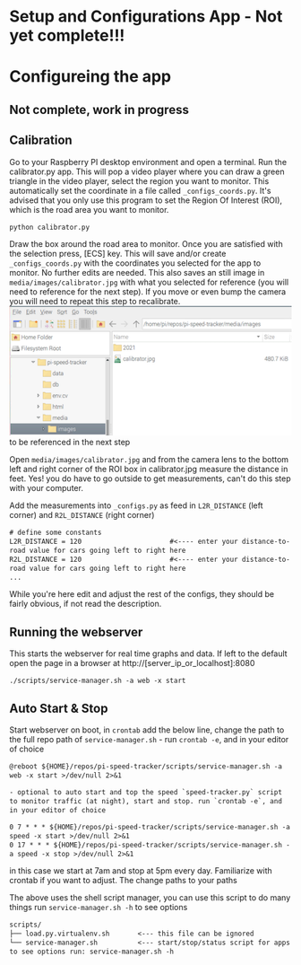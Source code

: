 # Setup and Configurations App - Not yet complete!!!

# Configureing the app

## Not complete, work in progress


## Calibration

Go to your Raspberry PI desktop environment and open a terminal. Run the calibrator.py app. This will pop a video player where you can draw a green triangle in the video player, select the region you want to monitor. This automatically set the coordinate in a file called `_configs_coords.py`. It's advised that you only use this program to set the Region Of Interest (ROI), which is the road area you want to monitor.
```
python calibrator.py
```
Draw the box around the road area to monitor. Once you are satisfied with the selection press, [ECS] key. This will save and/or create `_configs_coords.py` with the coordinates you selected for the app to monitor. No further edits are needed. This also saves an still image in `media/images/calibrator.jpg` with what you selected for reference (you will need to reference for the next step). If you move or even bump the camera you will need to repeat this step to recalibrate.
![Calibrator Sample](html/assets/sample_calibrator.png?raw=true "Calibrator Sample") to be referenced in the next step

Open `media/images/calibrator.jpg` and from the camera lens to the bottom left and right corner of the ROI box in calibrator.jpg measure the distance in feet. Yes! you do have to go outside to get measurements, can't do this step with your computer. 

Add the measurements into `_configs.py` as feed in `L2R_DISTANCE` (left corner) and `R2L_DISTANCE` (right corner)
```
# define some constants
L2R_DISTANCE = 120                      #<---- enter your distance-to-road value for cars going left to right here
R2L_DISTANCE = 120                      #<---- enter your distance-to-road value for cars going left to right here
...
```
While you're here edit and adjust the rest of the configs, they should be fairly obvious, if not read the description.


## Running the webserver
This starts the webserver for real time graphs and data. If left to the default open the page in a browser at http://[server_ip_or_localhost]:8080 
```
./scripts/service-manager.sh -a web -x start
```

## Auto Start & Stop
Start webserver on boot, in `crontab` add the below line, change the path to the full repo path of `service-manager.sh`
    - run `crontab -e`, and in your editor of choice
```
@reboot ${HOME}/repos/pi-speed-tracker/scripts/service-manager.sh -a web -x start >/dev/null 2>&1
```
    - optional to auto start and top the speed `speed-tracker.py` script to monitor traffic (at night), start and stop. run `crontab -e`, and in your editor of choice
```
0 7 * * * ${HOME}/repos/pi-speed-tracker/scripts/service-manager.sh -a speed -x start >/dev/null 2>&1
0 17 * * * ${HOME}/repos/pi-speed-tracker/scripts/service-manager.sh -a speed -x stop >/dev/null 2>&1
```
in this case we start at 7am and stop at 5pm every day. Familiarize with crontab if you want to adjust. The change paths to your paths

The above uses the shell script manager, you can use this script to do many things run `service-manager.sh -h` to see options
```
scripts/
├── load.py.virtualenv.sh       <--- this file can be ignored
└── service-manager.sh          <--- start/stop/status script for apps to see options run: service-manager.sh -h 
```



